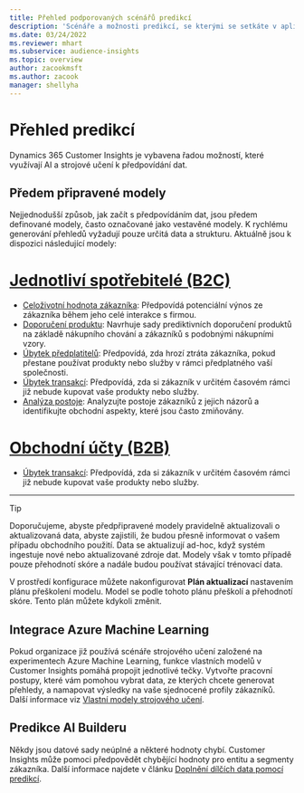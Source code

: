```yaml
---
title: Přehled podporovaných scénářů predikcí
description: 'Scénáře a možnosti predikcí, se kterými se setkáte v aplikaci Dynamics 365 Customer Insights.'
ms.date: 03/24/2022
ms.reviewer: mhart
ms.subservice: audience-insights
ms.topic: overview
author: zacookmsft
ms.author: zacook
manager: shellyha
---
```


# <a name="predictions-overview"></a>Přehled predikcí

Dynamics 365 Customer Insights je vybavena řadou možností, které využívají AI a strojové učení k předpovídání dat. 

## <a name="out-of-box-models"></a>Předem připravené modely

Nejjednodušší způsob, jak začít s předpovídáním dat, jsou předem definované modely, často označované jako vestavěné modely. K rychlému generování přehledů vyžadují pouze určitá data a strukturu. Aktuálně jsou k dispozici následující modely: 

# <a name="individual-consumers-b-to-c"></a>[Jednotliví spotřebitelé (B2C)](#tab/b2c)

- [Celoživotní hodnota zákazníka](predict-customer-lifetime-value.md): Předpovídá potenciální výnos ze zákazníka během jeho celé interakce s firmou.
- [Doporučení produktu](predict-product-recommendation.md): Navrhuje sady prediktivních doporučení produktů na základě nákupního chování a zákazníků s podobnými nákupními vzory.
- [Úbytek předplatitelů](predict-subscription-churn.md): Předpovídá, zda hrozí ztráta zákazníka, pokud přestane používat produkty nebo služby v rámci předplatného vaší společnosti.
- [Úbytek transakcí](predict-transactional-churn.md): Předpovídá, zda si zákazník v určitém časovém rámci již nebude kupovat vaše produkty nebo služby.
- [Analýza postoje](sentiment-analysis.md): Analyzujte postoje zákazníků z jejich názorů a identifikujte obchodní aspekty, které jsou často zmiňovány.

# <a name="business-accounts-b-to-b"></a>[Obchodní účty (B2B)](#tab/b2b)

- [Úbytek transakcí](predict-transactional-churn.md): Předpovídá, zda si zákazník v určitém časovém rámci již nebude kupovat vaše produkty nebo služby.

---

> [!TIP]
> Doporučujeme, abyste předpřipravené modely pravidelně aktualizovali o aktualizovaná data, abyste zajistili, že budou přesně informovat o vašem případu obchodního použití. Data se aktualizují ad-hoc, když systém ingestuje nové nebo aktualizované zdroje dat. Modely však v tomto případě pouze přehodnotí skóre a nadále budou používat stávající trénovací data.
> 
> V prostředí konfigurace můžete nakonfigurovat **Plán aktualizací** nastavením plánu přeškolení modelu. Model se podle tohoto plánu přeškolí a přehodnotí skóre. Tento plán můžete kdykoli změnit.


## <a name="azure-machine-learning-integration"></a>Integrace Azure Machine Learning

Pokud organizace již používá scénáře strojového učení založené na experimentech Azure Machine Learning, funkce vlastních modelů v Customer Insights pomáhá propojit jednotlivé tečky. Vytvořte pracovní postupy, které vám pomohou vybrat data, ze kterých chcete generovat přehledy, a namapovat výsledky na vaše sjednocené profily zákazníků. Další informace viz [Vlastní modely strojového učení](custom-models.md).

## <a name="ai-builder-prediction"></a>Predikce AI Builderu

Někdy jsou datové sady neúplné a některé hodnoty chybí. Customer Insights může pomoci předpovědět chybějící hodnoty pro entitu a segmenty zákazníka. Další informace najdete v článku [Doplnění dílčích data pomocí predikcí](predictions.md).
